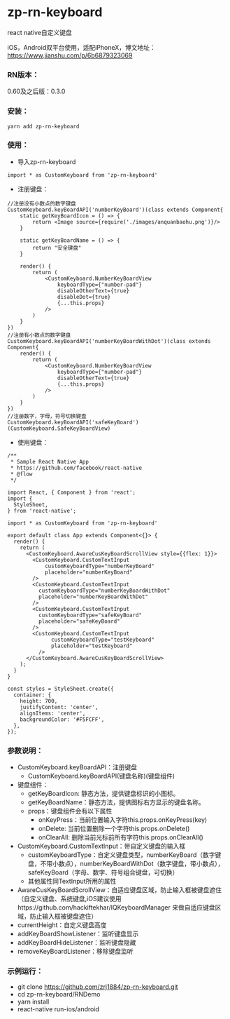 # zp-rn-keyboard
react native自定义键盘

iOS，Android双平台使用，适配iPhoneX，博文地址：https://www.jianshu.com/p/6b6879323069

### RN版本：

0.60及之后版：0.3.0

### 安装：

```
yarn add zp-rn-keyboard

```

### 使用：
- 导入zp-rn-keyboard
```
import * as CustomKeyboard from 'zp-rn-keyboard'
```
- 注册键盘：
```
//注册没有小数点的数字键盘
CustomKeyboard.keyBoardAPI('numberKeyBoard')(class extends Component{
    static getKeyBoardIcon = () => {
        return <Image source={require('./images/anquanbaohu.png')}/>
    }

    static getKeyBoardName = () => {
        return "安全键盘"
    }

    render() {
        return (
            <CustomKeyboard.NumberKeyBoardView
                keyboardType={"number-pad"}
                disableOtherText={true}
                disableDot={true}
                {...this.props}
            />
        )
    }
})
//注册有小数点的数字键盘
CustomKeyboard.keyBoardAPI('numberKeyBoardWithDot')(class extends Component{
    render() {
        return (
            <CustomKeyboard.NumberKeyBoardView
                keyboardType={"number-pad"}
                disableOtherText={true}
                {...this.props}
            />
        )
    }
})
//注册数字，字母，符号切换键盘
CustomKeyboard.keyBoardAPI('safeKeyBoard')(CustomKeyboard.SafeKeyBoardView)
```
- 使用键盘：
```
/**
 * Sample React Native App
 * https://github.com/facebook/react-native
 * @flow
 */

import React, { Component } from 'react';
import {
  StyleSheet,
} from 'react-native';

import * as CustomKeyboard from 'zp-rn-keyboard'

export default class App extends Component<{}> {
  render() {
    return (
      <CustomKeyboard.AwareCusKeyBoardScrollView style={{flex: 1}}>
        <CustomKeyboard.CustomTextInput
            customKeyboardType="numberKeyBoard"
            placeholder="numberKeyBoard"
        />
        <CustomKeyboard.CustomTextInput
          customKeyboardType="numberKeyBoardWithDot"
          placeholder="numberKeyBoardWithDot"
        />
        <CustomKeyboard.CustomTextInput
          customKeyboardType="safeKeyBoard"
          placeholder="safeKeyBoard"
        />
        <CustomKeyboard.CustomTextInput
              customKeyboardType="testKeyboard"
              placeholder="testKeyboard"
          />
      </CustomKeyboard.AwareCusKeyBoardScrollView>
    );
  }
}

const styles = StyleSheet.create({
  container: {
    height: 700,
    justifyContent: 'center',
    alignItems: 'center',
    backgroundColor: '#F5FCFF',
  },
});
```

### 参数说明：
- CustomKeyboard.keyBoardAPI：注册键盘
    - CustomKeyboard.keyBoardAPI(键盘名称)(键盘组件)
- 键盘组件：
    - getKeyBoardIcon: 静态方法，提供键盘标识的小图标。
    - getKeyBoardName：静态方法，提供图标右方显示的键盘名称。
    - props：键盘组件会有以下属性
        - onKeyPress：当前位置输入字符this.props.onKeyPress(key)
        - onDelete: 当前位置删除一个字符this.props.onDelete()
        - onClearAll: 删除当前光标前所有字符this.props.onClearAll()
- CustomKeyboard.CustomTextInput：带自定义键盘的输入框
  - customKeyboardType：自定义键盘类型，numberKeyBoard（数字键盘，不带小数点），numberKeyBoardWithDot（数字键盘，带小数点），safeKeyBoard（字母、数字、符号组合键盘，可切换）
  - 其他属性同TextInput所用的属性
- AwareCusKeyBoardScrollView：自适应键盘区域，防止输入框被键盘遮住（自定义键盘、系统键盘,iOS建议使用https://github.com/hackiftekhar/IQKeyboardManager 来做自适应键盘区域，防止输入框被键盘遮住）
- currentHeight：自定义键盘高度
- addKeyBoardShowListener：监听键盘显示
- addKeyBoardHideListener：监听键盘隐藏
- removeKeyBoardListener：移除键盘监听

### 示例运行：
- git clone https://github.com/zrj1884/zp-rn-keyboard.git
- cd zp-rn-keyboard/RNDemo
- yarn install
- react-native run-ios/android
